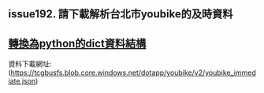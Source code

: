 ## issue192. 請下載解析台北市youbike的及時資料

[轉換為python的dict資料結構](https://github.com/TedTian0502/__11304_python_2024_tvdi__/blob/main/homework/%E7%94%B0%E6%81%AD%E8%B1%AA/issue192/pydantic.ipynb)
---

資料下載網址:(https://tcgbusfs.blob.core.windows.net/dotapp/youbike/v2/youbike_immediate.json)



